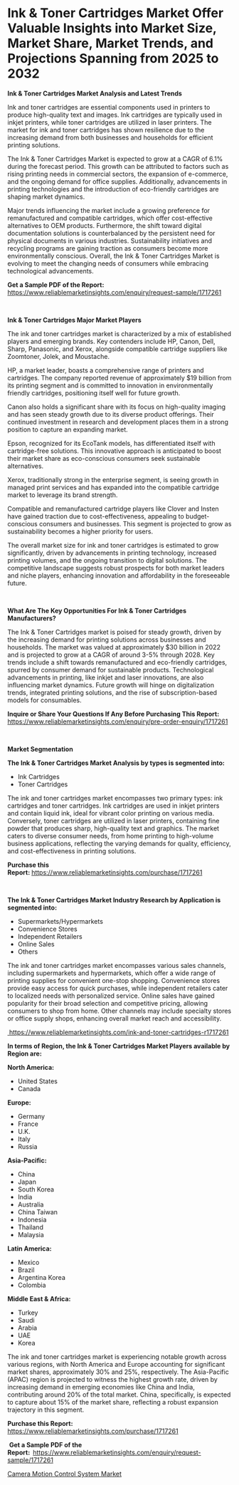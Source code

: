 <p><h1>Ink & Toner Cartridges Market Offer Valuable Insights into Market Size, Market Share, Market Trends, and Projections Spanning from 2025 to 2032</h1></p><p><strong>Ink & Toner Cartridges Market Analysis and Latest Trends</strong></p>
<p><p>Ink and toner cartridges are essential components used in printers to produce high-quality text and images. Ink cartridges are typically used in inkjet printers, while toner cartridges are utilized in laser printers. The market for ink and toner cartridges has shown resilience due to the increasing demand from both businesses and households for efficient printing solutions. </p><p>The Ink & Toner Cartridges Market is expected to grow at a CAGR of 6.1% during the forecast period. This growth can be attributed to factors such as rising printing needs in commercial sectors, the expansion of e-commerce, and the ongoing demand for office supplies. Additionally, advancements in printing technologies and the introduction of eco-friendly cartridges are shaping market dynamics. </p><p>Major trends influencing the market include a growing preference for remanufactured and compatible cartridges, which offer cost-effective alternatives to OEM products. Furthermore, the shift toward digital documentation solutions is counterbalanced by the persistent need for physical documents in various industries. Sustainability initiatives and recycling programs are gaining traction as consumers become more environmentally conscious. Overall, the Ink & Toner Cartridges Market is evolving to meet the changing needs of consumers while embracing technological advancements.</p></p>
<p><strong>Get a Sample PDF of the Report:&nbsp;</strong> <a href="https://www.reliablemarketinsights.com/enquiry/request-sample/1717261?utm_campaign=2252&utm_medium=2&utm_source=Github&utm_content=ia&utm_term=04042025&utm_id=ink-toner-cartridges">https://www.reliablemarketinsights.com/enquiry/request-sample/1717261</a></p>
<p>&nbsp;</p>
<p><strong>Ink & Toner Cartridges Major Market Players</strong></p>
<p><p>The ink and toner cartridges market is characterized by a mix of established players and emerging brands. Key contenders include HP, Canon, Dell, Sharp, Panasonic, and Xerox, alongside compatible cartridge suppliers like Zoomtoner, Jolek, and Moustache.</p><p>HP, a market leader, boasts a comprehensive range of printers and cartridges. The company reported revenue of approximately $19 billion from its printing segment and is committed to innovation in environmentally friendly cartridges, positioning itself well for future growth.</p><p>Canon also holds a significant share with its focus on high-quality imaging and has seen steady growth due to its diverse product offerings. Their continued investment in research and development places them in a strong position to capture an expanding market.</p><p>Epson, recognized for its EcoTank models, has differentiated itself with cartridge-free solutions. This innovative approach is anticipated to boost their market share as eco-conscious consumers seek sustainable alternatives.</p><p>Xerox, traditionally strong in the enterprise segment, is seeing growth in managed print services and has expanded into the compatible cartridge market to leverage its brand strength.</p><p>Compatible and remanufactured cartridge players like Clover and Insten have gained traction due to cost-effectiveness, appealing to budget-conscious consumers and businesses. This segment is projected to grow as sustainability becomes a higher priority for users.</p><p>The overall market size for ink and toner cartridges is estimated to grow significantly, driven by advancements in printing technology, increased printing volumes, and the ongoing transition to digital solutions. The competitive landscape suggests robust prospects for both market leaders and niche players, enhancing innovation and affordability in the foreseeable future.</p></p>
<p>&nbsp;</p>
<p><strong>What Are The Key Opportunities For Ink & Toner Cartridges Manufacturers?</strong></p>
<p><p>The Ink & Toner Cartridges market is poised for steady growth, driven by the increasing demand for printing solutions across businesses and households. The market was valued at approximately $30 billion in 2022 and is projected to grow at a CAGR of around 3-5% through 2028. Key trends include a shift towards remanufactured and eco-friendly cartridges, spurred by consumer demand for sustainable products. Technological advancements in printing, like inkjet and laser innovations, are also influencing market dynamics. Future growth will hinge on digitalization trends, integrated printing solutions, and the rise of subscription-based models for consumables.</p></p>
<p><strong>Inquire or Share Your Questions If Any Before Purchasing This Report:</strong> <a href="https://www.reliablemarketinsights.com/enquiry/pre-order-enquiry/1717261?utm_campaign=2252&utm_medium=2&utm_source=Github&utm_content=ia&utm_term=04042025&utm_id=ink-toner-cartridges">https://www.reliablemarketinsights.com/enquiry/pre-order-enquiry/1717261</a></p>
<p>&nbsp;</p>
<p><strong>Market Segmentation</strong></p>
<p><strong>The Ink & Toner Cartridges Market Analysis by types is segmented into:</strong></p>
<p><ul><li>Ink Cartridges</li><li>Toner Cartridges</li></ul></p>
<p><p>The ink and toner cartridges market encompasses two primary types: ink cartridges and toner cartridges. Ink cartridges are used in inkjet printers and contain liquid ink, ideal for vibrant color printing on various media. Conversely, toner cartridges are utilized in laser printers, containing fine powder that produces sharp, high-quality text and graphics. The market caters to diverse consumer needs, from home printing to high-volume business applications, reflecting the varying demands for quality, efficiency, and cost-effectiveness in printing solutions.</p></p>
<p><strong>Purchase this Report:&nbsp;</strong><a href="https://www.reliablemarketinsights.com/purchase/1717261?utm_campaign=2252&utm_medium=2&utm_source=Github&utm_content=ia&utm_term=04042025&utm_id=ink-toner-cartridges">https://www.reliablemarketinsights.com/purchase/1717261</a></p>
<p>&nbsp;</p>
<p><strong>The Ink & Toner Cartridges Market Industry Research by Application is segmented into:</strong></p>
<p><ul><li>Supermarkets/Hypermarkets</li><li>Convenience Stores</li><li>Independent Retailers</li><li>Online Sales</li><li>Others</li></ul></p>
<p><p>The ink and toner cartridges market encompasses various sales channels, including supermarkets and hypermarkets, which offer a wide range of printing supplies for convenient one-stop shopping. Convenience stores provide easy access for quick purchases, while independent retailers cater to localized needs with personalized service. Online sales have gained popularity for their broad selection and competitive pricing, allowing consumers to shop from home. Other channels may include specialty stores or office supply shops, enhancing overall market reach and accessibility.</p></p>
<p><a href="https://www.reliablemarketinsights.com/ink-and-toner-cartridges-r1717261?utm_campaign=2252&utm_medium=2&utm_source=Github&utm_content=ia&utm_term=04042025&utm_id=ink-toner-cartridges">&nbsp;https://www.reliablemarketinsights.com/ink-and-toner-cartridges-r1717261</a></p>
<p><strong>In terms of Region, the Ink & Toner Cartridges Market Players available by Region are:</strong></p>
<p>
    <p> <strong> North America: </strong>
        <ul>
            <li>United States</li>
            <li>Canada</li>
        </ul>
        </p> 
    <p> <strong> Europe: </strong>
        <ul>
            <li>Germany</li>
            <li>France</li>
            <li>U.K.</li>
            <li>Italy</li>
            <li>Russia</li>
        </ul>
        </p> 
    <p> <strong> Asia-Pacific: </strong>
        <ul>
            <li>China</li>
            <li>Japan</li>
            <li>South Korea</li>
            <li>India</li>
            <li>Australia</li>
            <li>China Taiwan</li>
            <li>Indonesia</li>
            <li>Thailand</li>
            <li>Malaysia</li>
        </ul>
        </p> 
    <p> <strong> Latin America: </strong>
        <ul>
            <li>Mexico</li>
            <li>Brazil</li>
            <li>Argentina Korea</li>
            <li>Colombia</li>
        </ul>
        </p> 
    <p> <strong> Middle East & Africa: </strong>
        <ul>
            <li>Turkey</li>
            <li>Saudi</li>
            <li>Arabia</li>
            <li>UAE</li>
            <li>Korea</li>
        </ul>
    </p>
    </p>
<p><p>The ink and toner cartridges market is experiencing notable growth across various regions, with North America and Europe accounting for significant market shares, approximately 30% and 25%, respectively. The Asia-Pacific (APAC) region is projected to witness the highest growth rate, driven by increasing demand in emerging economies like China and India, contributing around 20% of the total market. China, specifically, is expected to capture about 15% of the market share, reflecting a robust expansion trajectory in this segment.</p></p>
<p><strong>Purchase this Report: </strong><a href="https://www.reliablemarketinsights.com/purchase/1717261?utm_campaign=2252&utm_medium=2&utm_source=Github&utm_content=ia&utm_term=04042025&utm_id=ink-toner-cartridges">https://www.reliablemarketinsights.com/purchase/1717261</a></p>
<p>&nbsp;<strong>Get a Sample PDF of the Report:&nbsp;&nbsp;</strong><a href="https://www.reliablemarketinsights.com/enquiry/request-sample/1717261?utm_campaign=2252&utm_medium=2&utm_source=Github&utm_content=ia&utm_term=04042025&utm_id=ink-toner-cartridges">https://www.reliablemarketinsights.com/enquiry/request-sample/1717261</a></p>
<p><strong></strong></p>
<p><p><a href="https://github.com/DianaWilson796/Market-Research-Report-List-2/blob/main/camera-motion-control-system-market.md?utm_campaign=2252&utm_medium=2&utm_source=Github&utm_content=ia&utm_term=04042025&utm_id=ink-toner-cartridges">Camera Motion Control System Market</a></p></p>